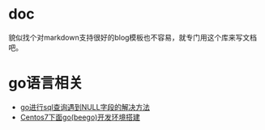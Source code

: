 # doc
貌似找个对markdown支持很好的blog模板也不容易，就专门用这个库来写文档吧。

# go语言相关

* [go进行sql查询遇到NULL字段的解决方法](/go/sql_null.md)
* [Centos7下面go(beego)开发环境搭建](/go/centos7_go_dev.md)
